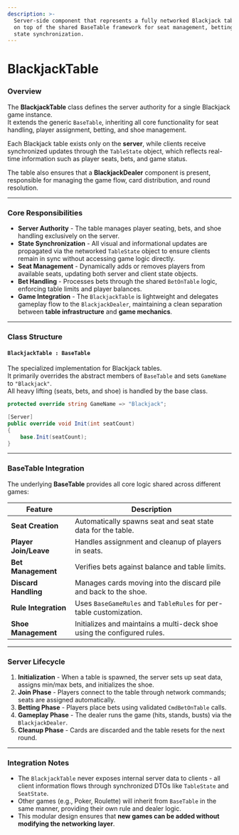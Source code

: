 ```yaml
---
description: >-
  Server-side component that represents a fully networked Blackjack table, built
  on top of the shared BaseTable framework for seat management, betting, and
  state synchronization.
---
```


# BlackjackTable

### Overview

The **BlackjackTable** class defines the server authority for a single Blackjack game instance.\
It extends the generic `BaseTable`, inheriting all core functionality for seat handling, player assignment, betting, and shoe management.

Each Blackjack table exists only on the **server**, while clients receive synchronized updates through the `TableState` object, which reflects real-time information such as player seats, bets, and game status.

The table also ensures that a **BlackjackDealer** component is present, responsible for managing the game flow, card distribution, and round resolution.

***

### Core Responsibilities

* **Server Authority** - The table manages player seating, bets, and shoe handling exclusively on the server.
* **State Synchronization** - All visual and informational updates are propagated via the networked `TableState` object to ensure clients remain in sync without accessing game logic directly.
* **Seat Management** - Dynamically adds or removes players from available seats, updating both server and client state objects.
* **Bet Handling** - Processes bets through the shared `BetOnTable` logic, enforcing table limits and player balances.
* **Game Integration** - The `BlackjackTable` is lightweight and delegates gameplay flow to the `BlackjackDealer`, maintaining a clean separation between **table infrastructure** and **game mechanics**.

***

### Class Structure

#### `BlackjackTable : BaseTable`

The specialized implementation for Blackjack tables.\
It primarily overrides the abstract members of `BaseTable` and sets `GameName` to `"Blackjack"`.\
All heavy lifting (seats, bets, and shoe) is handled by the base class.

```csharp
protected override string GameName => "Blackjack";

[Server]
public override void Init(int seatCount)
{
    base.Init(seatCount);
}
```

***

### BaseTable Integration

The underlying **BaseTable** provides all core logic shared across different games:

| Feature               | Description                                                             |
| --------------------- | ----------------------------------------------------------------------- |
| **Seat Creation**     | Automatically spawns seat and seat state data for the table.            |
| **Player Join/Leave** | Handles assignment and cleanup of players in seats.                     |
| **Bet Management**    | Verifies bets against balance and table limits.                         |
| **Discard Handling**  | Manages cards moving into the discard pile and back to the shoe.        |
| **Rule Integration**  | Uses `BaseGameRules` and `TableRules` for per-table customization.      |
| **Shoe Management**   | Initializes and maintains a multi-deck shoe using the configured rules. |

***

### Server Lifecycle

1. **Initialization** - When a table is spawned, the server sets up seat data, assigns min/max bets, and initializes the shoe.
2. **Join Phase** - Players connect to the table through network commands; seats are assigned automatically.
3. **Betting Phase** - Players place bets using validated `CmdBetOnTable` calls.
4. **Gameplay Phase** - The dealer runs the game (hits, stands, busts) via the `BlackjackDealer`.
5. **Cleanup Phase** - Cards are discarded and the table resets for the next round.

***

### Integration Notes

* The `BlackjackTable` never exposes internal server data to clients - all client information flows through synchronized DTOs like `TableState` and `SeatState`.
* Other games (e.g., Poker, Roulette) will inherit from `BaseTable` in the same manner, providing their own rule and dealer logic.
* This modular design ensures that **new games can be added without modifying the networking layer**.
